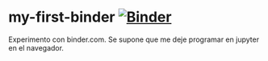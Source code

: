 # my-first-binder  [![Binder](https://mybinder.org/badge_logo.svg)](https://mybinder.org/v2/gh/ErChulo/my-first-binder.git/HEAD)
Experimento con binder.com. Se supone que me deje programar en jupyter en el navegador.

